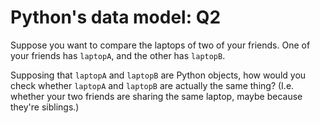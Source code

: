 # Python's data model: Q2

Suppose you want to compare the laptops of two of your friends.
One of your friends has `laptopA`, and the other has `laptopB`.

Supposing that `laptopA` and `laptopB` are Python objects, how would you check
whether `laptopA` and `laptopB` are actually the same thing? 
(I.e. whether your two friends are sharing the same laptop, maybe because they're siblings.)

